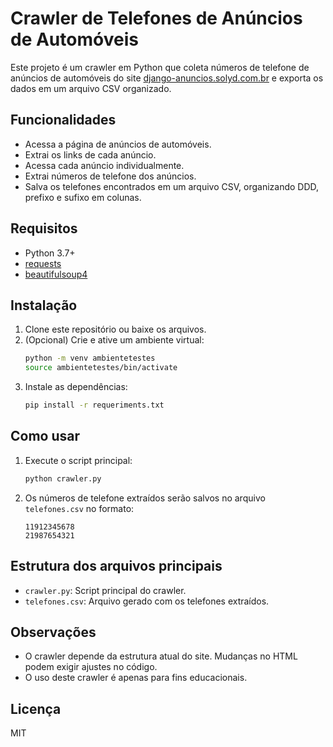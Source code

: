 # Crawler de Telefones de Anúncios de Automóveis

Este projeto é um crawler em Python que coleta números de telefone de anúncios de automóveis do site [django-anuncios.solyd.com.br](https://django-anuncios.solyd.com.br) e exporta os dados em um arquivo CSV organizado.

## Funcionalidades

- Acessa a página de anúncios de automóveis.
- Extrai os links de cada anúncio.
- Acessa cada anúncio individualmente.
- Extrai números de telefone dos anúncios.
- Salva os telefones encontrados em um arquivo CSV, organizando DDD, prefixo e sufixo em colunas.

## Requisitos

- Python 3.7+
- [requests](https://pypi.org/project/requests/)
- [beautifulsoup4](https://pypi.org/project/beautifulsoup4/)

## Instalação

1. Clone este repositório ou baixe os arquivos.
2. (Opcional) Crie e ative um ambiente virtual:
   ```bash
   python -m venv ambientetestes
   source ambientetestes/bin/activate
   ```
3. Instale as dependências:
   ```bash
   pip install -r requeriments.txt
   ```

## Como usar

1. Execute o script principal:
   ```bash
   python crawler.py
   ```
2. Os números de telefone extraídos serão salvos no arquivo `telefones.csv` no formato:
   ```
   11912345678
   21987654321
   ```

## Estrutura dos arquivos principais

- `crawler.py`: Script principal do crawler.
- `telefones.csv`: Arquivo gerado com os telefones extraídos.

## Observações

- O crawler depende da estrutura atual do site. Mudanças no HTML podem exigir ajustes no código.
- O uso deste crawler é apenas para fins educacionais.

## Licença

MIT 
